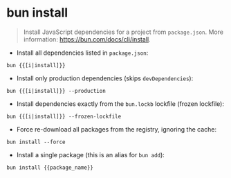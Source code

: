 # bun install

> Install JavaScript dependencies for a project from `package.json`.
> More information: <https://bun.com/docs/cli/install>.

- Install all dependencies listed in `package.json`:

`bun {{[i|install]}}`

- Install only production dependencies (skips `devDependencies`):

`bun {{[i|install]}} --production`

- Install dependencies exactly from the `bun.lockb` lockfile (frozen lockfile):

`bun {{[i|install]}} --frozen-lockfile`

- Force re-download all packages from the registry, ignoring the cache:

`bun install --force`

- Install a single package (this is an alias for `bun add`):

`bun install {{package_name}}`
